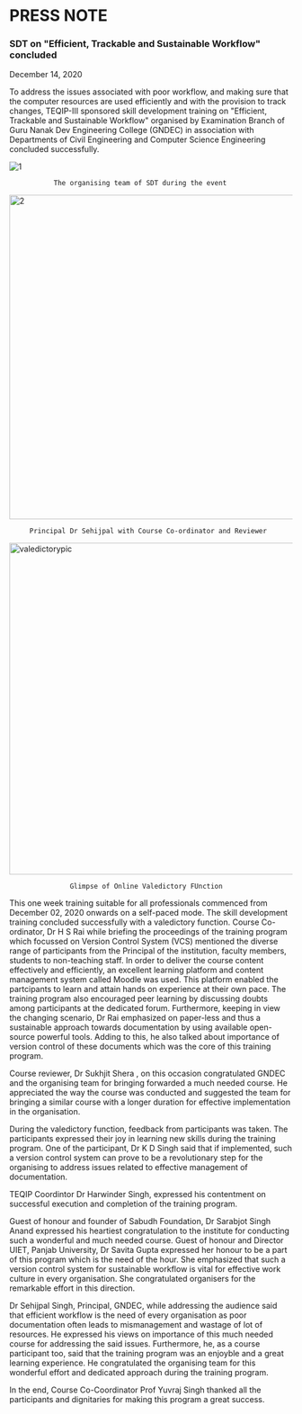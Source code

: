 # PRESS NOTE

### SDT on "Efficient, Trackable and Sustainable Workflow" concluded

December 14, 2020

To address the issues associated with poor workflow, and making 
sure that the computer resources are used efficiently and with the provision to 
track changes, TEQIP-III sponsored skill development training on "Efficient, 
Trackable and Sustainable Workflow" organised by Examination 
Branch of Guru Nanak Dev Engineering College (GNDEC) in association with
Departments of Civil Engineering and Computer Science Engineering concluded successfully.

![1](https://yuvrajsingh2304.github.io/dbq/PressNote/Picture/4.jpg) 

               The organising team of SDT during the event

<img title="" src="https://yuvrajsingh2304.github.io/dbq/PressNote/Picture/1.jpeg" alt="2" width="577">

         Principal Dr Sehijpal with Course Co-ordinator and Reviewer

<img src="https://yuvrajsingh2304.github.io/dbq/PressNote/Picture/5.jpg" title="" alt="valedictorypic" width="590">

                   Glimpse of Online Valedictory FUnction

This one week training suitable for all professionals commenced from December 02, 2020 onwards on a self-paced mode. 
The skill development training concluded successfully with a valedictory function. Course Co-ordinator, Dr H S Rai while
briefing the proceedings of the training program which focussed on Version Control System (VCS) mentioned the diverse range
of participants from the Principal of the institution, faculty members, students to non-teaching staff. In order to deliver
the course content effectively and efficiently, an excellent learning platform and content management system called Moodle was
used. This platform enabled the partcipants to learn and attain hands on experience at their own pace. The training program also
encouraged peer learning by discussing doubts among participants at the dedicated forum. Furthermore, keeping in view the 
changing scenario, Dr Rai emphasized on paper-less and thus a sustainable approach towards documentation by using available 
open-source powerful tools. Adding to this, he also talked about importance of version control of these documents which was 
the core of this training program.

Course reviewer, Dr Sukhjit Shera , on this occasion congratulated GNDEC and the organising team for bringing forwarded a much needed course. He appreciated the way the course was conducted and suggested the team for bringing a similar course with a longer duration for effective implementation in the organisation. 

During the valedictory function, feedback from participants was taken. The participants expressed their joy in learning new skills during the training program. One of the participant, Dr K D Singh said that if implemented, such a version control system can prove to be a revolutionary step for the organising to address issues related to effective management of documentation.

TEQIP Coordintor Dr Harwinder Singh, expressed his contentment on successful execution and completion of the training program.

Guest of honour and founder of Sabudh Foundation, Dr Sarabjot Singh Anand expressed his heartiest congratulation to the institute for conducting such a wonderful and much needed course. Guest of honour and Director UIET, Panjab University, Dr Savita Gupta expressed her honour to be a part of this program which is the need of the hour.  She emphasized that such a version control system for sustainable workflow is vital for effective work culture in every organisation. She congratulated organisers for the remarkable effort in this direction.

Dr Sehijpal Singh, Principal, GNDEC, while addressing the audience said that efficient workflow is the need of every organisation as poor documentation often leads to mismanagement and wastage of lot of resources. He expressed his views on importance of this much needed course for addressing the said issues. Furthermore, he, as a course participant too, said that the training program was an enjoyble and a great learning experience. He congratulated the organising team for this wonderful effort and dedicated approach during the training program. 

In the end, Course Co-Coordinator Prof Yuvraj Singh thanked all the participants and dignitaries  for making this program a great success.
